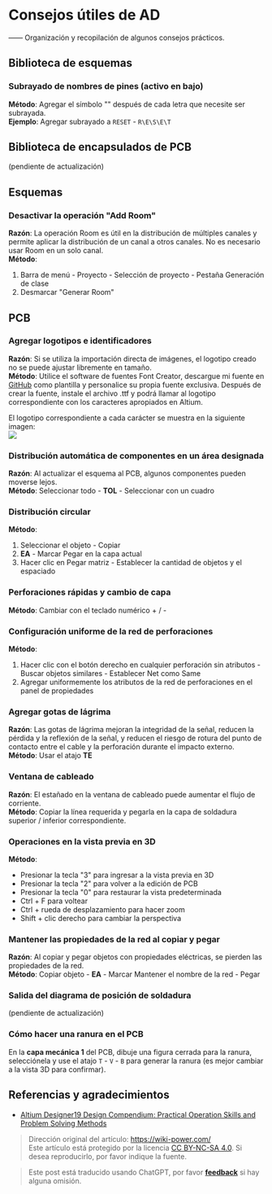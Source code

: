 # Consejos útiles de AD

—— Organización y recopilación de algunos consejos prácticos.

## Biblioteca de esquemas

### Subrayado de nombres de pines (activo en bajo)

**Método**: Agregar el símbolo "\" después de cada letra que necesite ser subrayada.  
**Ejemplo**: Agregar subrayado a `RESET` - `R\E\S\E\T`

## Biblioteca de encapsulados de PCB

(pendiente de actualización)

## Esquemas

### Desactivar la operación "Add Room"

**Razón**: La operación Room es útil en la distribución de múltiples canales y permite aplicar la distribución de un canal a otros canales. No es necesario usar Room en un solo canal.  
**Método**:

1. Barra de menú - Proyecto - Selección de proyecto - Pestaña Generación de clase
2. Desmarcar "Generar Room"

## PCB

### Agregar logotipos e identificadores

**Razón**: Si se utiliza la importación directa de imágenes, el logotipo creado no se puede ajustar libremente en tamaño.  
**Método**: Utilice el software de fuentes Font Creator, descargue mi fuente en [GitHub](https://github.com/linyuxuanlin/Modularity_of_Functional_Circuit/tree/master/%E4%B8%93%E7%94%A8%E5%AD%97%E4%BD%93) como plantilla y personalice su propia fuente exclusiva. Después de crear la fuente, instale el archivo .ttf y podrá llamar al logotipo correspondiente con los caracteres apropiados en Altium.

El logotipo correspondiente a cada carácter se muestra en la siguiente imagen:  
![](https://wiki-media-1253965369.cos.ap-guangzhou.myqcloud.com/img/20200207200606.png)

### Distribución automática de componentes en un área designada

**Razón**: Al actualizar el esquema al PCB, algunos componentes pueden moverse lejos.  
**Método**: Seleccionar todo - **TOL** - Seleccionar con un cuadro

### Distribución circular

**Método**:

1. Seleccionar el objeto - Copiar
2. **EA** - Marcar Pegar en la capa actual
3. Hacer clic en Pegar matriz - Establecer la cantidad de objetos y el espaciado

### Perforaciones rápidas y cambio de capa

**Método**: Cambiar con el teclado numérico + / -

### Configuración uniforme de la red de perforaciones

**Método**:

1. Hacer clic con el botón derecho en cualquier perforación sin atributos - Buscar objetos similares - Establecer Net como Same
2. Agregar uniformemente los atributos de la red de perforaciones en el panel de propiedades

### Agregar gotas de lágrima

**Razón**: Las gotas de lágrima mejoran la integridad de la señal, reducen la pérdida y la reflexión de la señal, y reducen el riesgo de rotura del punto de contacto entre el cable y la perforación durante el impacto externo.  
**Método**: Usar el atajo **TE**

### Ventana de cableado

**Razón**: El estañado en la ventana de cableado puede aumentar el flujo de corriente.  
**Método**: Copiar la línea requerida y pegarla en la capa de soldadura superior / inferior correspondiente.

### Operaciones en la vista previa en 3D

**Método**:

- Presionar la tecla "3" para ingresar a la vista previa en 3D
- Presionar la tecla "2" para volver a la edición de PCB
- Presionar la tecla "0" para restaurar la vista predeterminada
- Ctrl + F para voltear
- Ctrl + rueda de desplazamiento para hacer zoom
- Shift + clic derecho para cambiar la perspectiva

### Mantener las propiedades de la red al copiar y pegar

**Razón**: Al copiar y pegar objetos con propiedades eléctricas, se pierden las propiedades de la red.  
**Método**: Copiar objeto - **EA** - Marcar Mantener el nombre de la red - Pegar

### Salida del diagrama de posición de soldadura

(pendiente de actualización)

### Cómo hacer una ranura en el PCB

En la **capa mecánica 1** del PCB, dibuje una figura cerrada para la ranura, selecciónela y use el atajo `T` - `V` - `B` para generar la ranura (es mejor cambiar a la vista 3D para confirmar).

## Referencias y agradecimientos

- [Altium Designer19 Design Compendium: Practical Operation Skills and Problem Solving Methods](https://item.jd.com/12756518.html)

> Dirección original del artículo: <https://wiki-power.com/>  
> Este artículo está protegido por la licencia [CC BY-NC-SA 4.0](https://creativecommons.org/licenses/by/4.0/deed.zh). Si desea reproducirlo, por favor indique la fuente.

> Este post está traducido usando ChatGPT, por favor [**feedback**](https://github.com/linyuxuanlin/Wiki_MkDocs/issues/new) si hay alguna omisión.
